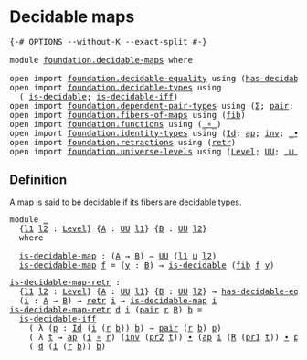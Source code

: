 # Decidable maps

<pre class="Agda"><a id="27" class="Symbol">{-#</a> <a id="31" class="Keyword">OPTIONS</a> <a id="39" class="Pragma">--without-K</a> <a id="51" class="Pragma">--exact-split</a> <a id="65" class="Symbol">#-}</a>

<a id="70" class="Keyword">module</a> <a id="77" href="foundation.decidable-maps.html" class="Module">foundation.decidable-maps</a> <a id="103" class="Keyword">where</a>

<a id="110" class="Keyword">open</a> <a id="115" class="Keyword">import</a> <a id="122" href="foundation.decidable-equality.html" class="Module">foundation.decidable-equality</a> <a id="152" class="Keyword">using</a> <a id="158" class="Symbol">(</a><a id="159" href="foundation.decidable-equality.html#1785" class="Function">has-decidable-equality</a><a id="181" class="Symbol">)</a>
<a id="183" class="Keyword">open</a> <a id="188" class="Keyword">import</a> <a id="195" href="foundation.decidable-types.html" class="Module">foundation.decidable-types</a> <a id="222" class="Keyword">using</a>
  <a id="230" class="Symbol">(</a> <a id="232" href="foundation.decidable-types.html#1905" class="Function">is-decidable</a><a id="244" class="Symbol">;</a> <a id="246" href="foundation.decidable-types.html#5050" class="Function">is-decidable-iff</a><a id="262" class="Symbol">)</a>
<a id="264" class="Keyword">open</a> <a id="269" class="Keyword">import</a> <a id="276" href="foundation.dependent-pair-types.html" class="Module">foundation.dependent-pair-types</a> <a id="308" class="Keyword">using</a> <a id="314" class="Symbol">(</a><a id="315" href="foundation-core.dependent-pair-types.html#502" class="Record">Σ</a><a id="316" class="Symbol">;</a> <a id="318" href="foundation-core.dependent-pair-types.html#575" class="InductiveConstructor">pair</a><a id="322" class="Symbol">;</a> <a id="324" href="foundation-core.dependent-pair-types.html#592" class="Field">pr1</a><a id="327" class="Symbol">;</a> <a id="329" href="foundation-core.dependent-pair-types.html#604" class="Field">pr2</a><a id="332" class="Symbol">)</a>
<a id="334" class="Keyword">open</a> <a id="339" class="Keyword">import</a> <a id="346" href="foundation.fibers-of-maps.html" class="Module">foundation.fibers-of-maps</a> <a id="372" class="Keyword">using</a> <a id="378" class="Symbol">(</a><a id="379" href="foundation-core.fibers-of-maps.html#929" class="Function">fib</a><a id="382" class="Symbol">)</a>
<a id="384" class="Keyword">open</a> <a id="389" class="Keyword">import</a> <a id="396" href="foundation.functions.html" class="Module">foundation.functions</a> <a id="417" class="Keyword">using</a> <a id="423" class="Symbol">(</a><a id="424" href="foundation-core.functions.html#407" class="Function Operator">_∘_</a><a id="427" class="Symbol">)</a>
<a id="429" class="Keyword">open</a> <a id="434" class="Keyword">import</a> <a id="441" href="foundation.identity-types.html" class="Module">foundation.identity-types</a> <a id="467" class="Keyword">using</a> <a id="473" class="Symbol">(</a><a id="474" href="foundation-core.identity-types.html#1754" class="Datatype">Id</a><a id="476" class="Symbol">;</a> <a id="478" href="foundation-core.identity-types.html#3990" class="Function">ap</a><a id="480" class="Symbol">;</a> <a id="482" href="foundation-core.identity-types.html#2716" class="Function">inv</a><a id="485" class="Symbol">;</a> <a id="487" href="foundation-core.identity-types.html#2412" class="Function Operator">_∙_</a><a id="490" class="Symbol">)</a>
<a id="492" class="Keyword">open</a> <a id="497" class="Keyword">import</a> <a id="504" href="foundation.retractions.html" class="Module">foundation.retractions</a> <a id="527" class="Keyword">using</a> <a id="533" class="Symbol">(</a><a id="534" href="foundation-core.retractions.html#594" class="Function">retr</a><a id="538" class="Symbol">)</a>
<a id="540" class="Keyword">open</a> <a id="545" class="Keyword">import</a> <a id="552" href="foundation.universe-levels.html" class="Module">foundation.universe-levels</a> <a id="579" class="Keyword">using</a> <a id="585" class="Symbol">(</a><a id="586" href="Agda.Primitive.html#597" class="Postulate">Level</a><a id="591" class="Symbol">;</a> <a id="593" href="foundation-core.universe-levels.html#222" class="Primitive">UU</a><a id="595" class="Symbol">;</a> <a id="597" href="Agda.Primitive.html#810" class="Primitive Operator">_⊔_</a><a id="600" class="Symbol">)</a>
</pre>
## Definition

A map is said to be decidable if its fibers are decidable types.

<pre class="Agda"><a id="696" class="Keyword">module</a> <a id="703" href="foundation.decidable-maps.html#703" class="Module">_</a>
  <a id="707" class="Symbol">{</a><a id="708" href="foundation.decidable-maps.html#708" class="Bound">l1</a> <a id="711" href="foundation.decidable-maps.html#711" class="Bound">l2</a> <a id="714" class="Symbol">:</a> <a id="716" href="Agda.Primitive.html#597" class="Postulate">Level</a><a id="721" class="Symbol">}</a> <a id="723" class="Symbol">{</a><a id="724" href="foundation.decidable-maps.html#724" class="Bound">A</a> <a id="726" class="Symbol">:</a> <a id="728" href="foundation-core.universe-levels.html#222" class="Primitive">UU</a> <a id="731" href="foundation.decidable-maps.html#708" class="Bound">l1</a><a id="733" class="Symbol">}</a> <a id="735" class="Symbol">{</a><a id="736" href="foundation.decidable-maps.html#736" class="Bound">B</a> <a id="738" class="Symbol">:</a> <a id="740" href="foundation-core.universe-levels.html#222" class="Primitive">UU</a> <a id="743" href="foundation.decidable-maps.html#711" class="Bound">l2</a><a id="745" class="Symbol">}</a>
  <a id="749" class="Keyword">where</a>

  <a id="758" href="foundation.decidable-maps.html#758" class="Function">is-decidable-map</a> <a id="775" class="Symbol">:</a> <a id="777" class="Symbol">(</a><a id="778" href="foundation.decidable-maps.html#724" class="Bound">A</a> <a id="780" class="Symbol">→</a> <a id="782" href="foundation.decidable-maps.html#736" class="Bound">B</a><a id="783" class="Symbol">)</a> <a id="785" class="Symbol">→</a> <a id="787" href="foundation-core.universe-levels.html#222" class="Primitive">UU</a> <a id="790" class="Symbol">(</a><a id="791" href="foundation.decidable-maps.html#708" class="Bound">l1</a> <a id="794" href="Agda.Primitive.html#810" class="Primitive Operator">⊔</a> <a id="796" href="foundation.decidable-maps.html#711" class="Bound">l2</a><a id="798" class="Symbol">)</a>
  <a id="802" href="foundation.decidable-maps.html#758" class="Function">is-decidable-map</a> <a id="819" href="foundation.decidable-maps.html#819" class="Bound">f</a> <a id="821" class="Symbol">=</a> <a id="823" class="Symbol">(</a><a id="824" href="foundation.decidable-maps.html#824" class="Bound">y</a> <a id="826" class="Symbol">:</a> <a id="828" href="foundation.decidable-maps.html#736" class="Bound">B</a><a id="829" class="Symbol">)</a> <a id="831" class="Symbol">→</a> <a id="833" href="foundation.decidable-types.html#1905" class="Function">is-decidable</a> <a id="846" class="Symbol">(</a><a id="847" href="foundation-core.fibers-of-maps.html#929" class="Function">fib</a> <a id="851" href="foundation.decidable-maps.html#819" class="Bound">f</a> <a id="853" href="foundation.decidable-maps.html#824" class="Bound">y</a><a id="854" class="Symbol">)</a>
</pre>
<pre class="Agda"><a id="is-decidable-map-retr"></a><a id="869" href="foundation.decidable-maps.html#869" class="Function">is-decidable-map-retr</a> <a id="891" class="Symbol">:</a>
  <a id="895" class="Symbol">{</a><a id="896" href="foundation.decidable-maps.html#896" class="Bound">l1</a> <a id="899" href="foundation.decidable-maps.html#899" class="Bound">l2</a> <a id="902" class="Symbol">:</a> <a id="904" href="Agda.Primitive.html#597" class="Postulate">Level</a><a id="909" class="Symbol">}</a> <a id="911" class="Symbol">{</a><a id="912" href="foundation.decidable-maps.html#912" class="Bound">A</a> <a id="914" class="Symbol">:</a> <a id="916" href="foundation-core.universe-levels.html#222" class="Primitive">UU</a> <a id="919" href="foundation.decidable-maps.html#896" class="Bound">l1</a><a id="921" class="Symbol">}</a> <a id="923" class="Symbol">{</a><a id="924" href="foundation.decidable-maps.html#924" class="Bound">B</a> <a id="926" class="Symbol">:</a> <a id="928" href="foundation-core.universe-levels.html#222" class="Primitive">UU</a> <a id="931" href="foundation.decidable-maps.html#899" class="Bound">l2</a><a id="933" class="Symbol">}</a> <a id="935" class="Symbol">→</a> <a id="937" href="foundation.decidable-equality.html#1785" class="Function">has-decidable-equality</a> <a id="960" href="foundation.decidable-maps.html#924" class="Bound">B</a> <a id="962" class="Symbol">→</a>
  <a id="966" class="Symbol">(</a><a id="967" href="foundation.decidable-maps.html#967" class="Bound">i</a> <a id="969" class="Symbol">:</a> <a id="971" href="foundation.decidable-maps.html#912" class="Bound">A</a> <a id="973" class="Symbol">→</a> <a id="975" href="foundation.decidable-maps.html#924" class="Bound">B</a><a id="976" class="Symbol">)</a> <a id="978" class="Symbol">→</a> <a id="980" href="foundation-core.retractions.html#594" class="Function">retr</a> <a id="985" href="foundation.decidable-maps.html#967" class="Bound">i</a> <a id="987" class="Symbol">→</a> <a id="989" href="foundation.decidable-maps.html#758" class="Function">is-decidable-map</a> <a id="1006" href="foundation.decidable-maps.html#967" class="Bound">i</a>
<a id="1008" href="foundation.decidable-maps.html#869" class="Function">is-decidable-map-retr</a> <a id="1030" href="foundation.decidable-maps.html#1030" class="Bound">d</a> <a id="1032" href="foundation.decidable-maps.html#1032" class="Bound">i</a> <a id="1034" class="Symbol">(</a><a id="1035" href="foundation-core.dependent-pair-types.html#575" class="InductiveConstructor">pair</a> <a id="1040" href="foundation.decidable-maps.html#1040" class="Bound">r</a> <a id="1042" href="foundation.decidable-maps.html#1042" class="Bound">R</a><a id="1043" class="Symbol">)</a> <a id="1045" href="foundation.decidable-maps.html#1045" class="Bound">b</a> <a id="1047" class="Symbol">=</a>
  <a id="1051" href="foundation.decidable-types.html#5050" class="Function">is-decidable-iff</a>
    <a id="1072" class="Symbol">(</a> <a id="1074" class="Symbol">λ</a> <a id="1076" class="Symbol">(</a><a id="1077" href="foundation.decidable-maps.html#1077" class="Bound">p</a> <a id="1079" class="Symbol">:</a> <a id="1081" href="foundation-core.identity-types.html#1754" class="Datatype">Id</a> <a id="1084" class="Symbol">(</a><a id="1085" href="foundation.decidable-maps.html#1032" class="Bound">i</a> <a id="1087" class="Symbol">(</a><a id="1088" href="foundation.decidable-maps.html#1040" class="Bound">r</a> <a id="1090" href="foundation.decidable-maps.html#1045" class="Bound">b</a><a id="1091" class="Symbol">))</a> <a id="1094" href="foundation.decidable-maps.html#1045" class="Bound">b</a><a id="1095" class="Symbol">)</a> <a id="1097" class="Symbol">→</a> <a id="1099" href="foundation-core.dependent-pair-types.html#575" class="InductiveConstructor">pair</a> <a id="1104" class="Symbol">(</a><a id="1105" href="foundation.decidable-maps.html#1040" class="Bound">r</a> <a id="1107" href="foundation.decidable-maps.html#1045" class="Bound">b</a><a id="1108" class="Symbol">)</a> <a id="1110" href="foundation.decidable-maps.html#1077" class="Bound">p</a><a id="1111" class="Symbol">)</a>
    <a id="1117" class="Symbol">(</a> <a id="1119" class="Symbol">λ</a> <a id="1121" href="foundation.decidable-maps.html#1121" class="Bound">t</a> <a id="1123" class="Symbol">→</a> <a id="1125" href="foundation-core.identity-types.html#3990" class="Function">ap</a> <a id="1128" class="Symbol">(</a><a id="1129" href="foundation.decidable-maps.html#1032" class="Bound">i</a> <a id="1131" href="foundation-core.functions.html#407" class="Function Operator">∘</a> <a id="1133" href="foundation.decidable-maps.html#1040" class="Bound">r</a><a id="1134" class="Symbol">)</a> <a id="1136" class="Symbol">(</a><a id="1137" href="foundation-core.identity-types.html#2716" class="Function">inv</a> <a id="1141" class="Symbol">(</a><a id="1142" href="foundation-core.dependent-pair-types.html#604" class="Field">pr2</a> <a id="1146" href="foundation.decidable-maps.html#1121" class="Bound">t</a><a id="1147" class="Symbol">))</a> <a id="1150" href="foundation-core.identity-types.html#2412" class="Function Operator">∙</a> <a id="1152" class="Symbol">(</a><a id="1153" href="foundation-core.identity-types.html#3990" class="Function">ap</a> <a id="1156" href="foundation.decidable-maps.html#1032" class="Bound">i</a> <a id="1158" class="Symbol">(</a><a id="1159" href="foundation.decidable-maps.html#1042" class="Bound">R</a> <a id="1161" class="Symbol">(</a><a id="1162" href="foundation-core.dependent-pair-types.html#592" class="Field">pr1</a> <a id="1166" href="foundation.decidable-maps.html#1121" class="Bound">t</a><a id="1167" class="Symbol">))</a> <a id="1170" href="foundation-core.identity-types.html#2412" class="Function Operator">∙</a> <a id="1172" href="foundation-core.dependent-pair-types.html#604" class="Field">pr2</a> <a id="1176" href="foundation.decidable-maps.html#1121" class="Bound">t</a><a id="1177" class="Symbol">))</a>
    <a id="1184" class="Symbol">(</a> <a id="1186" href="foundation.decidable-maps.html#1030" class="Bound">d</a> <a id="1188" class="Symbol">(</a><a id="1189" href="foundation.decidable-maps.html#1032" class="Bound">i</a> <a id="1191" class="Symbol">(</a><a id="1192" href="foundation.decidable-maps.html#1040" class="Bound">r</a> <a id="1194" href="foundation.decidable-maps.html#1045" class="Bound">b</a><a id="1195" class="Symbol">))</a> <a id="1198" href="foundation.decidable-maps.html#1045" class="Bound">b</a><a id="1199" class="Symbol">)</a>
</pre>
